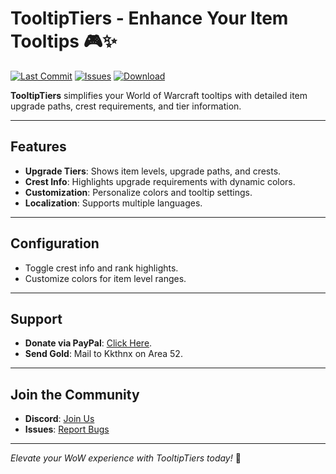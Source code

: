 # TooltipTiers - Enhance Your Item Tooltips 🎮✨

[![Last Commit](https://img.shields.io/github/last-commit/Kkthnx-Wow/TooltipTiers/main)](https://github.com/Kkthnx-Wow/TooltipTiers/commits/main)
[![Issues](https://img.shields.io/github/issues/Kkthnx-Wow/TooltipTiers)](https://github.com/Kkthnx-Wow/TooltipTiers/issues)
[![Download](https://img.shields.io/badge/CurseForge-Download-orange)](https://www.curseforge.com/wow/addons/tooltiptiers)

**TooltipTiers** simplifies your World of Warcraft tooltips with detailed item upgrade paths, crest requirements, and tier information.

---

## Features
- **Upgrade Tiers**: Shows item levels, upgrade paths, and crests.
- **Crest Info**: Highlights upgrade requirements with dynamic colors.
- **Customization**: Personalize colors and tooltip settings.
- **Localization**: Supports multiple languages.

---

## Configuration
- Toggle crest info and rank highlights.
- Customize colors for item level ranges.

---

## Support

- **Donate via PayPal**: [Click Here](https://www.paypal.com/paypalme/kkthnxtv).
- **Send Gold**: Mail to Kkthnx on Area 52.

---

## Join the Community
- **Discord**: [Join Us](https://discord.gg/Rc9wcK9cAB)
- **Issues**: [Report Bugs](https://github.com/Kkthnx-Wow/TooltipTiers/issues)

---

*Elevate your WoW experience with TooltipTiers today!* 🎉
